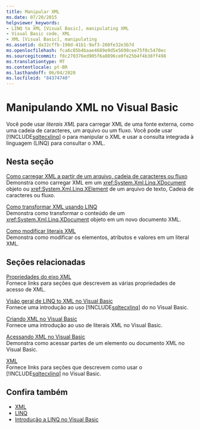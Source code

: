 ```yaml
---
title: Manipular XML
ms.date: 07/20/2015
helpviewer_keywords:
- LINQ to XML [Visual Basic], manipulating XML
- Visual Basic code, XML
- XML [Visual Basic], manipulating
ms.assetid: da32cffb-198d-41b1-9af3-260fe32e3b7d
ms.openlocfilehash: fca6c05b4baae4689e9d5e5698cee75f0c5470ec
ms.sourcegitcommit: f8c270376ed905f6a8896ce0fe25b4f4b38ff498
ms.translationtype: MT
ms.contentlocale: pt-BR
ms.lasthandoff: 06/04/2020
ms.locfileid: "84374740"
---
```

# <a name="manipulating-xml-in-visual-basic"></a>Manipulando XML no Visual Basic
Você pode usar *literais XML* para carregar XML de uma fonte externa, como uma cadeia de caracteres, um arquivo ou um fluxo. Você pode usar [!INCLUDE[sqltecxlinq](~/includes/sqltecxlinq-md.md)] o para manipular o XML e usar a consulta integrada à linguagem (LINQ) para consultar o XML.  
  
## <a name="in-this-section"></a>Nesta seção  
 [Como carregar XML a partir de um arquivo, cadeia de caracteres ou fluxo](how-to-load-xml-from-a-file-string-or-stream.md)  
 Demonstra como carregar XML em um <xref:System.Xml.Linq.XDocument> objeto ou <xref:System.Xml.Linq.XElement> de um arquivo de texto, Cadeia de caracteres ou fluxo.  
  
 [Como transformar XML usando LINQ](how-to-transform-xml-by-using-linq.md)  
 Demonstra como transformar o conteúdo de um <xref:System.Xml.Linq.XDocument> objeto em um novo documento XML.  
  
 [Como modificar literais XML](how-to-modify-xml-literals.md)  
 Demonstra como modificar os elementos, atributos e valores em um literal XML.  
  
## <a name="related-sections"></a>Seções relacionadas  
 [Propriedades do eixo XML](../../../language-reference/xml-axis/index.md)  
 Fornece links para seções que descrevem as várias propriedades de acesso de XML.  
  
 [Visão geral de LINQ to XML no Visual Basic](overview-of-linq-to-xml.md)  
 Fornece uma introdução ao uso [!INCLUDE[sqltecxlinq](~/includes/sqltecxlinq-md.md)] do no Visual Basic.  
  
 [Criando XML no Visual Basic](creating-xml.md)  
 Fornece uma introdução ao uso de literais XML no Visual Basic.  
  
 [Acessando XML no Visual Basic](accessing-xml.md)  
 Demonstra como acessar partes de um elemento ou documento XML no Visual Basic.  
  
 [XML](index.md)  
 Fornece links para seções que descrevem como usar o [!INCLUDE[sqltecxlinq](~/includes/sqltecxlinq-md.md)] no Visual Basic.  
  
## <a name="see-also"></a>Confira também

- [XML](index.md)
- [LINQ](../linq/index.md)
- [Introdução a LINQ no Visual Basic](../linq/introduction-to-linq.md)
